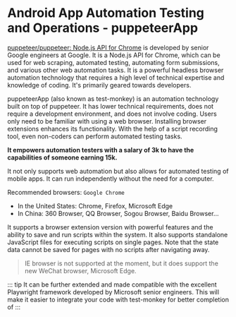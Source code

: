 # Android App Automation Testing and Operations - puppeteerApp

[puppeteer/puppeteer: Node.js API for Chrome](https://github.com/puppeteer/puppeteer) is developed by senior Google engineers at Google. It is a Node.js API for Chrome, which can be used for web scraping, automated testing, automating form submissions, and various other web automation tasks. It is a powerful headless browser automation technology that requires a high level of technical expertise and knowledge of coding. It's primarily geared towards developers.

puppeteerApp (also known as test-monkey) is an automation technology built on top of puppeteer. It has lower technical requirements, does not require a development environment, and does not involve coding. Users only need to be familiar with using a web browser. Installing browser extensions enhances its functionality. With the help of a script recording tool, even non-coders can perform automated testing tasks.

**It empowers automation testers with a salary of 3k to have the capabilities of someone earning 15k.**

It not only supports web automation but also allows for automated testing of mobile apps. It can run independently without the need for a computer.

Recommended browsers: `Google Chrome`
- In the United States: Chrome, Firefox, Microsoft Edge
- In China: 360 Browser, QQ Browser, Sogou Browser, Baidu Browser...

It supports a browser extension version with powerful features and the ability to save and run scripts within the system. It also supports standalone JavaScript files for executing scripts on single pages. Note that the state data cannot be saved for pages with no scripts after navigating away.

> IE browser is not supported at the moment, but it does support the new WeChat browser, Microsoft Edge.

::: tip
It can be further extended and made compatible with the excellent Playwright framework developed by Microsoft senior engineers. This will make it easier to integrate your code with test-monkey for better completion of
::: 
